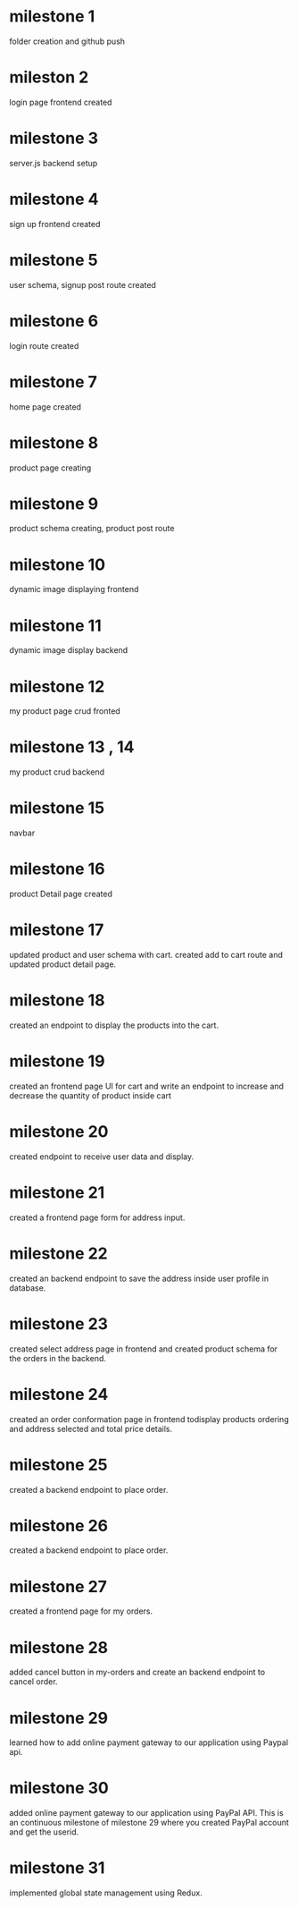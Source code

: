 # milestone 1
folder creation and github push

# mileston 2
login page frontend created

# milestone 3
server.js backend setup

# milestone 4
 sign up frontend created

# milestone 5
  user schema, signup post route created

# milestone 6
 login route created

# milestone 7
 home page created

# milestone 8
product page creating

# milestone 9
product schema creating, product post route

# milestone 10
dynamic image displaying frontend

# milestone 11
dynamic image display backend

# milestone 12
my product page crud fronted

# milestone 13 , 14
my product crud backend

# milestone 15
navbar

# milestone 16
product Detail page created

# milestone 17
updated product and user schema with cart. created add to cart route and updated product detail page.

# milestone 18
 created an endpoint to display the products into the cart.

# milestone 19
created an frontend page UI for cart and write an endpoint to increase and decrease the quantity of product inside cart

# milestone 20
created endpoint to receive user data and display.

# milestone 21
created a frontend page form for address input.

# milestone 22
created an backend endpoint to save the address inside user profile in database.

# milestone 23
created select address page in frontend and created product schema for the orders in the backend.

# milestone 24
created an order conformation page in frontend todisplay products ordering and address selected and total price details.

# milestone 25
created a backend endpoint to place order.

# milestone 26
created a backend endpoint to place order.

# milestone 27
created a frontend page for my orders.

# milestone 28
added cancel button in my-orders and create an backend endpoint to cancel order.

# milestone 29
learned how to add online payment gateway to our application using Paypal api.

# milestone 30
added online payment gateway to our application using PayPal API. This is an continuous milestone of milestone 29 where you created PayPal account and get the userid.

# milestone 31
implemented global state management using Redux.